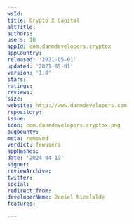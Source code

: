 ```yaml
---
wsId: 
title: Crypto X Capital
altTitle: 
authors: 
users: 10
appId: com.danmdevelopers.cryptox
appCountry: 
released: '2021-05-01'
updated: '2021-05-01'
version: '1.0'
stars: 
ratings: 
reviews: 
size: 
website: http://www.danmdevelopers.com
repository: 
issue: 
icon: com.danmdevelopers.cryptox.png
bugbounty: 
meta: removed
verdict: fewusers
appHashes: 
date: '2024-04-19'
signer: 
reviewArchive: 
twitter: 
social: 
redirect_from: 
developerName: Daniel Nicolalde
features: 

---
```


